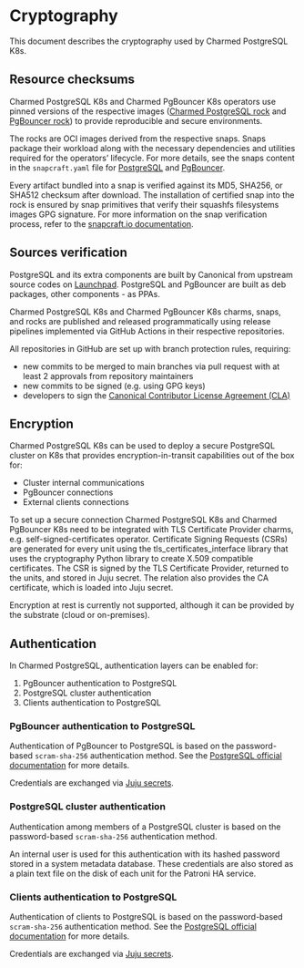 


# Cryptography

This document describes the cryptography used by Charmed PostgreSQL K8s.

## Resource checksums

Charmed PostgreSQL K8s and Charmed PgBouncer K8s operators use pinned versions of the respective images ([Charmed PostgreSQL rock](https://github.com/orgs/canonical/packages/container/package/charmed-postgresql) and [PgBouncer rock](https://github.com/canonical/charmed-pgbouncer-rock/pkgs/container/charmed-pgbouncer)) to provide reproducible and secure environments.

The rocks are OCI images derived from the respective snaps. Snaps package their workload along with the necessary dependencies and utilities required for the operators’ lifecycle. For more details, see the snaps content in the `snapcraft.yaml` file for [PostgreSQL](https://github.com/canonical/charmed-postgresql-snap/blob/14/edge/snap/snapcraft.yaml) and [PgBouncer](https://github.com/canonical/charmed-pgbouncer-snap/blob/1/edge/snap/snapcraft.yaml).

Every artifact bundled into a snap is verified against its MD5, SHA256, or SHA512 checksum after download. The installation of certified snap into the rock is ensured by snap primitives that verify their squashfs filesystems images GPG signature. For more information on the snap verification process, refer to the [snapcraft.io documentation](https://snapcraft.io/docs/assertions).

## Sources verification

PostgreSQL and its extra components are built by Canonical from upstream source codes on [Launchpad](https://launchpad.net/ubuntu/+source/postgresql-common). PostgreSQL and PgBouncer are built as deb packages, other components - as PPAs.

Charmed PostgreSQL K8s and Charmed PgBouncer K8s charms, snaps, and rocks are published and released programmatically using release pipelines implemented via GitHub Actions in their respective repositories.

All repositories in GitHub are set up with branch protection rules, requiring:

* new commits to be merged to main branches via pull request with at least 2 approvals from repository maintainers
* new commits to be signed (e.g. using GPG keys)
* developers to sign the [Canonical Contributor License Agreement (CLA)](https://ubuntu.com/legal/contributors)

## Encryption

Charmed PostgreSQL K8s can be used to deploy a secure PostgreSQL cluster on K8s that provides encryption-in-transit capabilities out of the box for:

* Cluster internal communications
* PgBouncer connections
* External clients connections

To set up a secure connection Charmed PostgreSQL K8s and Charmed PgBouncer K8s need to be integrated with TLS Certificate Provider charms, e.g. self-signed-certificates operator. Certificate Signing Requests (CSRs) are generated for every unit using the tls_certificates_interface library that uses the cryptography Python library to create X.509 compatible certificates. The CSR is signed by the TLS Certificate Provider, returned to the units, and stored in Juju secret. The relation also provides the CA certificate, which is loaded into Juju secret.

Encryption at rest is currently not supported, although it can be provided by the substrate (cloud or on-premises).

## Authentication

In Charmed PostgreSQL, authentication layers can be enabled for:

1. PgBouncer authentication to PostgreSQL
2. PostgreSQL cluster authentication
3. Clients authentication to PostgreSQL

### PgBouncer authentication to PostgreSQL

Authentication of PgBouncer to PostgreSQL is based on the password-based `scram-sha-256` authentication method. See the [PostgreSQL official documentation](https://www.postgresql.org/docs/14/auth-password.html) for more details.

Credentials are exchanged via [Juju secrets](https://canonical-juju.readthedocs-hosted.com/en/latest/user/howto/manage-secrets/).

### PostgreSQL cluster authentication

Authentication among members of a PostgreSQL cluster is based on the password-based `scram-sha-256` authentication method.

An internal user is used for this authentication with its hashed password stored in a system metadata database. These credentials are also stored as a plain text file on the disk of each unit for the Patroni HA service.

### Clients authentication to PostgreSQL

Authentication of clients to PostgreSQL is based on the password-based `scram-sha-256` authentication method. See the [PostgreSQL official documentation](https://www.postgresql.org/docs/14/auth-password.html) for more details.

Credentials are exchanged via [Juju secrets](https://canonical-juju.readthedocs-hosted.com/en/latest/user/howto/manage-secrets/).

